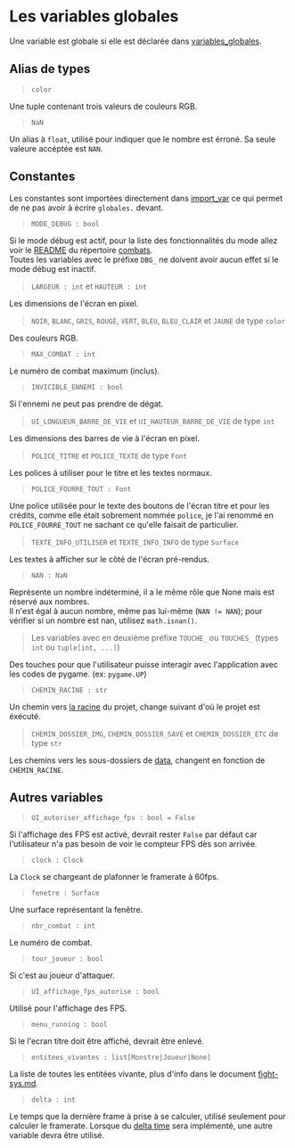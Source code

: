 # Les variables globales
Une variable est globale si elle est déclarée dans [variables_globales](https://github.com/Lecodeurenretard/Trophee-NSI/tree/master/sources/combats/variables_globales.py).

## Alias de types
> `color`

Une tuple contenant trois valeurs de couleurs RGB.


> `NaN`

Un alias à `float`, utilisé pour indiquer que le nombre est érroné. Sa seule valeure accéptée est `NAN`.


## Constantes
Les constantes sont importées directement dans [import_var](https://github.com/Lecodeurenretard/Trophee-NSI/tree/master/sources/combats/import_var.py) ce qui permet de ne pas avoir à écrire `globales.` devant.
> `MODE_DEBUG : bool`

Si le mode débug est actif, pour la liste des fonctionnalités du mode allez voir le [README](https://github.com/Lecodeurenretard/Trophee-NSI/tree/master/sources/combats/README.md) du répertoire [combats](https://github.com/Lecodeurenretard/Trophee-NSI/tree/master/sources/combats/).  
Toutes les variables avec le préfixe `DBG_` ne doivent avoir aucun effet si le mode débug est inactif.



> `LARGEUR : int` et `HAUTEUR : int`

Les dimensions de l'écran en pixel.


> `NOIR`, `BLANC`, `GRIS`, `ROUGE`, `VERT`, `BLEU`, `BLEU_CLAIR` et `JAUNE` de type `color`

Des couleurs RGB.


> `MAX_COMBAT : int`

Le numéro de combat maximum (inclus).


> `INVICIBLE_ENNEMI : bool`

Si l'ennemi ne peut pas prendre de dégat.


> `UI_LONGUEUR_BARRE_DE_VIE` et `UI_HAUTEUR_BARRE_DE_VIE` de type `int`

Les dimensions des barres de vie à l'écran en pixel.

> `POLICE_TITRE` et `POLICE_TEXTE` de type `Font`

Les polices à utiliser pour le titre et les textes normaux.


> `POLICE_FOURRE_TOUT : Font`

Une police utilisée pour le texte des boutons de l'écran titre et pour les crédits, comme elle était sobrement nommée `police`, je l'ai renommé en `POLICE_FOURRE_TOUT` ne sachant ce qu'elle faisait de particulier.


> `TEXTE_INFO_UTILISER` et `TEXTE_INFO_INFO` de type `Surface`

Les textes à afficher sur le côté de l'écran pré-rendus.


> `NAN : NaN`

Représente un nombre indéterminé, il a le même rôle que None mais est réservé aux nombres.  
Il n'est égal à aucun nombre, même pas lui-même (`NAN != NAN`);
pour vérifier si un nombre est nan, utilisez `math.isnan()`.





> Les variables avec en deuxième préfixe `TOUCHE_` ou `TOUCHES_` (types `int` ou `tuple[int, ...]`)

Des touches pour que l'utilisateur puisse interagir avec l'application avec les codes de pygame. (ex: `pygame.UP`)


> `CHEMIN_RACINE : str`
 
Un chemin vers [la racine](https://github.com/Lecodeurenretard/Trophee-NSI/tree/master/) du projet, change suivant d'où le projet est éxécuté.


> `CHEMIN_DOSSIER_IMG`, `CHEMIN_DOSSIER_SAVE` et `CHEMIN_DOSSIER_ETC` de type `str`

Les chemins vers les sous-dossiers de [data](https://github.com/Lecodeurenretard/Trophee-NSI/tree/master/data/), changent en fonction de `CHEMIN_RACINE`.

## Autres variables
> `UI_autoriser_affichage_fps : bool = False`

Si l'affichage des FPS est activé, devrait rester `False` par défaut car l'utilisateur n'a pas besoin de voir le compteur FPS dès son arrivée.


> `clock : Clock`

La `Clock` se chargeant de plafonner le framerate à 60fps.


> `fenetre : Surface`

Une surface représentant la fenêtre.

> `nbr_combat : int`

Le numéro de combat.


> `tour_joueur : bool`

Si c'est au joueur d'attaquer.


> `UI_affichage_fps_autorise : bool`

Utilisé pour l'affichage des FPS.

> `menu_running : bool`

Si le l'ecran titre doit être affiché, devrait être enlevé.


> `entitees_vivantes : list[Monstre|Joueur|None]`

La liste de toutes les entitées vivante, plus d'info dans le document [fight-sys.md](../doc/fight-system.md).


> `delta : int`

Le temps que la dernière frame à prise à se calculer, utilisé seulement pour calculer le framerate. Lorsque du [delta time](https://coderivers.org/blog/python-delta-time/) sera implémenté, une autre variable devra être utilisé.